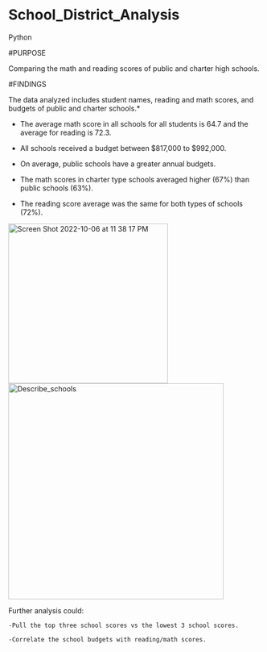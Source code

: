 # School_District_Analysis
Python

#PURPOSE

  Comparing the math and reading  scores of public and charter high schools. 

#FINDINGS

  The data analyzed includes student names, reading and math scores, and budgets of public and charter schools.* 

  * The average math score in all schools for all students is 64.7 and the average for reading is 72.3. 
  
  * All schools received a budget between $817,000 to $992,000. 
 
  * On average, public schools have a greater annual budgets. 
  
  * The math scores in charter type schools averaged higher (67%) than public schools (63%).

  * The reading score average was the same for both types of schools (72%). 
  
<img width="317" alt="Screen Shot 2022-10-06 at 11 38 17 PM" src="https://user-images.githubusercontent.com/111452227/194469154-70cd3d09-6dfd-405c-a14e-016fb5f5a0cb.png">


  
<img width="428" alt="Describe_schools" src="https://user-images.githubusercontent.com/111452227/194469090-292c4f91-5898-42ca-bab1-6f41fa6af834.png">

  Further analysis could: 

    -Pull the top three school scores vs the lowest 3 school scores. 
    
    -Correlate the school budgets with reading/math scores. 

